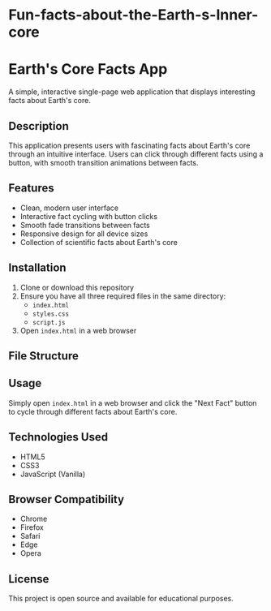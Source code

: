 # Fun-facts-about-the-Earth-s-Inner-core
# Earth's Core Facts App

A simple, interactive single-page web application that displays interesting facts about Earth's core.

## Description

This application presents users with fascinating facts about Earth's core through an intuitive interface. Users can click through different facts using a button, with smooth transition animations between facts.

## Features

- Clean, modern user interface
- Interactive fact cycling with button clicks
- Smooth fade transitions between facts
- Responsive design for all device sizes
- Collection of scientific facts about Earth's core

## Installation

1. Clone or download this repository
2. Ensure you have all three required files in the same directory:
   - `index.html`
   - `styles.css`
   - `script.js`
3. Open `index.html` in a web browser

## File Structure


## Usage

Simply open `index.html` in a web browser and click the "Next Fact" button to cycle through different facts about Earth's core.

## Technologies Used

- HTML5
- CSS3
- JavaScript (Vanilla)

## Browser Compatibility

- Chrome
- Firefox
- Safari
- Edge
- Opera

## License

This project is open source and available for educational purposes.

